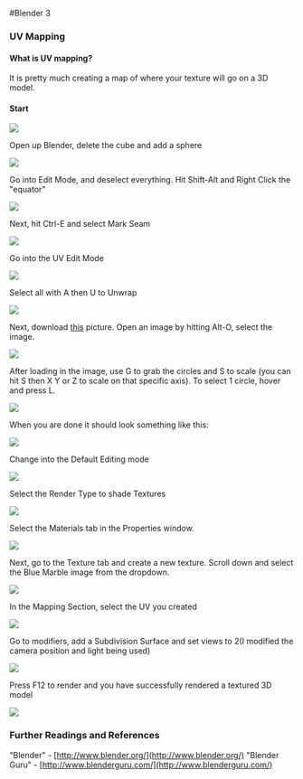 #Blender 3
### UV Mapping
####  What is UV mapping?
It is pretty much creating a map of where your texture will go on a 3D model.
#### Start
![](start.png)

Open up Blender, delete the cube and add a sphere

![](sphere.PNG)

Go into Edit Mode, and deselect everything. Hit Shift-Alt and Right Click the "equator"

![](shiftaltrightlclick.PNG)

Next, hit Ctrl-E and select Mark Seam

![](ctrlemarkseam.PNG)

Go into the UV Edit Mode

![](UVeditmode.PNG)

Select all with A then U to Unwrap

![](actrlu.PNG)

Next, download <a href="http://upload.wikimedia.org/wikipedia/commons/1/1c/BlueMarble-2001-2002.jpg">this</a> picture. Open an image by hitting Alt-O, select the image.

![](openimage.PNG)

After loading in the image, use G to grab the circles and S to scale (you can hit S then X Y or Z to scale on that specific axis). To select 1 circle, hover and press L.

![](loaded.PNG)

When you are done it should look something like this:

![](grabscale.PNG)

Change into the Default Editing mode

![](Change.PNG)

Select the Render Type to shade Textures

![](rendertype.PNG)

Select the Materials tab in the Properties window.

![](newmaterial.PNG)

Next, go to the Texture tab and create a new texture. Scroll down and select the Blue Marble image from the dropdown.

![](newtexture.PNG)

In the Mapping Section, select the UV you created

![](mappinguv.PNG)

Go to modifiers, add a Subdivision Surface and set views to 2(I modified the camera position and light being used)

![](subdivide.PNG)

Press F12 to render and you have successfully rendered a textured 3D model

![](f12.PNG)

### Further Readings and References
"Blender" - [http://www.blender.org/](http://www.blender.org/)
"Blender Guru" - [http://www.blenderguru.com/](http://www.blenderguru.com/)